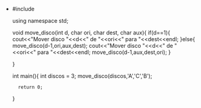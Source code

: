 - #include <iostream>
	

	using namespace std;
	

	void move_disco(int d, char ori, char dest, char aux){
	    if(d==1){
	        cout<<"Mover disco "<<d<<" de "<<ori<<" para "<<dest<<endl;
	    }else{
	        move_disco(d-1,ori,aux,dest);
	        cout<<"Mover disco "<<d<<" de "<<ori<<" para "<<dest<<endl;
	        move_disco(d-1,aux,dest,ori);
	    }
	

	}
	

	

	int main(){
	    int discos = 3;
	    move_disco(discos,'A','C','B');
	

	    return 0;
	}
